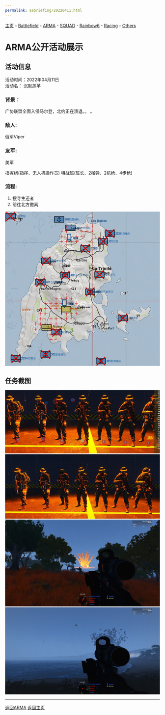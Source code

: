 ```yaml
---
permalink: aabriefing/20220411.html
---
```

[主页](https://saga2003.github.io/)   -  [Battlefield](https://saga2003.github.io/battlefield.html)   -   [ARMA](https://saga2003.github.io/arma.html)   -   [SQUAD](https://saga2003.github.io/squad.html)   -   [Rainbow6](https://saga2003.github.io/rainbow6.html)   -   [Racing](https://saga2003.github.io/racing.html)   -   [Others](https://saga2003.github.io/others.html)

# ARMA公开活动展示

## 活动信息
活动时间：2022年04月11日  
活动名： 沉默羔羊  

### 背景：
广协联盟全面入侵马尔登，北约正在溃退。。 。

### 敌人:
俄军Viper

### 友军:
美军

指挥组(指挥、无人机操作员)
特战班(班长、2榴弹、2机枪、4步枪)

### 流程:
1. 搜寻生还者  
2. 前往北方撤离  
   
![活动截图](../../image/aa_20220411_01.png)  


## 任务截图
![活动截图](../../image/aa_20220411_02.png)  
![活动截图](../../image/aa_20220411_03.png)  
![活动截图](../../image/aa_20220411_04.jpg)  
![活动截图](../../image/aa_20220411_05.jpg)  

---
[返回ARMA](https://saga2003.github.io/arma.html)
[返回主页](https://saga2003.github.io/)